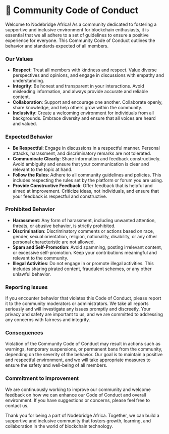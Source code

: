 # 🔔 Community Code of Conduct

Welcome to Nodebridge Africa! As a community dedicated to fostering a supportive and inclusive environment for blockchain enthusiasts, it is essential that we all adhere to a set of guidelines to ensure a positive experience for everyone. This Community Code of Conduct outlines the behavior and standards expected of all members.

### Our Values

* **Respect**: Treat all members with kindness and respect. Value diverse perspectives and opinions, and engage in discussions with empathy and understanding.
* **Integrity**: Be honest and transparent in your interactions. Avoid misleading information, and always provide accurate and reliable content.
* **Collaboration**: Support and encourage one another. Collaborate openly, share knowledge, and help others grow within the community.
* **Inclusivity**: Create a welcoming environment for individuals from all backgrounds. Embrace diversity and ensure that all voices are heard and valued.

### Expected Behavior

* **Be Respectful**: Engage in discussions in a respectful manner. Personal attacks, harassment, and discriminatory remarks are not tolerated.
* **Communicate Clearly**: Share information and feedback constructively. Avoid ambiguity and ensure that your communication is clear and relevant to the topic at hand.
* **Follow the Rules**: Adhere to all community guidelines and policies. This includes respecting the rules set by the platform or forum you are using.
* **Provide Constructive Feedback**: Offer feedback that is helpful and aimed at improvement. Criticize ideas, not individuals, and ensure that your feedback is respectful and constructive.

### Prohibited Behavior

* **Harassment**: Any form of harassment, including unwanted attention, threats, or abusive behavior, is strictly prohibited.
* **Discrimination**: Discriminatory comments or actions based on race, gender, sexual orientation, religion, nationality, disability, or any other personal characteristic are not allowed.
* **Spam and Self-Promotion**: Avoid spamming, posting irrelevant content, or excessive self-promotion. Keep your contributions meaningful and relevant to the community.
* **Illegal Activities**: Do not engage in or promote illegal activities. This includes sharing pirated content, fraudulent schemes, or any other unlawful behavior.

### Reporting Issues

If you encounter behavior that violates this Code of Conduct, please report it to the community moderators or administrators. We take all reports seriously and will investigate any issues promptly and discreetly. Your privacy and safety are important to us, and we are committed to addressing any concerns with fairness and integrity.

### Consequences

Violation of the Community Code of Conduct may result in actions such as warnings, temporary suspensions, or permanent bans from the community, depending on the severity of the behavior. Our goal is to maintain a positive and respectful environment, and we will take appropriate measures to ensure the safety and well-being of all members.

### Commitment to Improvement

We are continuously working to improve our community and welcome feedback on how we can enhance our Code of Conduct and overall environment. If you have suggestions or concerns, please feel free to contact us.

Thank you for being a part of Nodebridge Africa. Together, we can build a supportive and inclusive community that fosters growth, learning, and collaboration in the world of blockchain technology.
